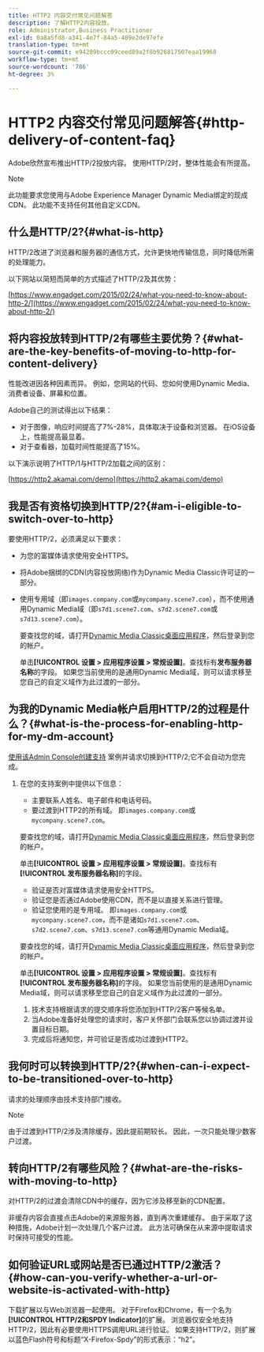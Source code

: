 ```yaml
---
title: HTTP2 内容交付常见问题解答
description: 了解HTTP2内容投放。
role: Administrator,Business Practitioner
exl-id: 0a8a5fd8-a341-4e7f-84a5-409e2de97efe
translation-type: tm+mt
source-git-commit: e94289bccc09ceed89a2f8b926817507eaa19968
workflow-type: tm+mt
source-wordcount: '786'
ht-degree: 3%

---
```


# HTTP2 内容交付常见问题解答{#http-delivery-of-content-faq}

Adobe欣然宣布推出HTTP/2投放内容。 使用HTTP/2时，整体性能会有所提高。

>[!NOTE]
>
>此功能要求您使用与Adobe Experience Manager Dynamic Media绑定的现成CDN。 此功能不支持任何其他自定义CDN。

## 什么是HTTP/2?{#what-is-http}

HTTP/2改进了浏览器和服务器的通信方式，允许更快地传输信息，同时降低所需的处理能力。

以下网站以简短而简单的方式描述了HTTP/2及其优势：

[https://www.engadget.com/2015/02/24/what-you-need-to-know-about-http-2/](https://www.engadget.com/2015/02/24/what-you-need-to-know-about-http-2/)

## 将内容投放转到HTTP/2有哪些主要优势？{#what-are-the-key-benefits-of-moving-to-http-for-content-delivery}

性能改进因各种因素而异。 例如，您网站的代码、您如何使用Dynamic Media、消费者设备、屏幕和位置。

Adobe自己的测试得出以下结果：

* 对于图像，响应时间提高了7%-28%，具体取决于设备和浏览器。 在iOS设备上，性能提高最显着。
* 对于查看器，加载时间性能提高了15%。

以下演示说明了HTTP/1与HTTP/2加载之间的区别：

[https://http2.akamai.com/demo](https://http2.akamai.com/demo)

## 我是否有资格切换到HTTP/2?{#am-i-eligible-to-switch-over-to-http}

要使用HTTP/2，必须满足以下要求：

* 为您的富媒体请求使用安全HTTPS。
* 将Adobe捆绑的CDN(内容投放网络)作为Dynamic Media Classic许可证的一部分。
* 使用专用域（即`images.company.com`或`mycompany.scene7.com`），而不使用通用Dynamic Media域（即`s7d1.scene7.com`、`s7d2.scene7.com`或`s7d13.scene7.com`）。

   要查找您的域，请打开[Dynamic Media Classic桌面应用程序](https://experienceleague.adobe.com/docs/dynamic-media-classic/using/getting-started/signing-out.html#getting-started)，然后登录到您的帐户。

   单击&#x200B;**[!UICONTROL 设置 > 应用程序设置 > 常规设置]**。查找标有&#x200B;**发布服务器名称**&#x200B;的字段。 如果您当前使用的是通用Dynamic Media域，则可以请求移至您自己的自定义域作为此过渡的一部分。

## 为我的Dynamic Media帐户启用HTTP/2的过程是什么？{#what-is-the-process-for-enabling-http-for-my-dm-account}

[使用该Admin Console创建支持](https://helpx.adobe.com/enterprise/admin-guide.html/enterprise/using/support-for-experience-cloud.ug.html) 案例并请求切换到HTTP/2;它不会自动为您完成。

1. 在您的支持案例中提供以下信息：

   * 主要联系人姓名、电子邮件和电话号码。
   * 要过渡到HTTP2的所有域。 即`images.company.com`或`mycompany.scene7.com`。

   要查找您的域，请打开[Dynamic Media Classic桌面应用程序](https://experienceleague.adobe.com/docs/dynamic-media-classic/using/getting-started/signing-out.html#getting-started)，然后登录到您的帐户。

   单击&#x200B;**[!UICONTROL 设置 > 应用程序设置 > 常规设置]**。查找标有&#x200B;**[!UICONTROL 发布服务器名称]**&#x200B;的字段。

   * 验证是否对富媒体请求使用安全HTTPS。
   * 验证您是否通过Adobe使用CDN，而不是以直接关系进行管理。
   * 验证您使用的是专用域。 即`images.company.com`或`mycompany.scene7.com`，而不是诸如`s7d1.scene7.com`、`s7d2.scene7.com`、`s7d13.scene7.com`等通用Dynamic Media域。

   要查找您的域，请打开[Dynamic Media Classic桌面应用程序](https://experienceleague.adobe.com/docs/dynamic-media-classic/using/getting-started/signing-out.html#getting-started)，然后登录到您的帐户。

   单击&#x200B;**[!UICONTROL 设置 > 应用程序设置 > 常规设置]**。查找标有&#x200B;**[!UICONTROL 发布服务器名称]**&#x200B;的字段。 如果您当前使用的是通用Dynamic Media域，则可以请求移至您自己的自定义域作为此过渡的一部分。

   1. 技术支持根据请求的提交顺序将您添加到HTTP/2客户等候名单。
   1. 当Adobe准备好处理您的请求时，客户关怀部门会联系您以协调过渡并设置目标日期。
   1. 完成后将通知您，并可验证是否成功过渡到HTTP2。



## 我何时可以转换到HTTP/2?{#when-can-i-expect-to-be-transitioned-over-to-http}

请求的处理顺序由技术支持部门接收。

>[!NOTE]
>
>由于过渡到HTTP/2涉及清除缓存，因此提前期较长。 因此，一次只能处理少数客户过渡。

## 转向HTTP/2有哪些风险？{#what-are-the-risks-with-moving-to-http}

对HTTP/2的过渡会清除CDN中的缓存，因为它涉及移至新的CDN配置。

非缓存内容会直接点击Adobe的来源服务器，直到再次重建缓存。 由于采取了这种措施，Adobe计划一次处理几个客户过渡。 此方法可确保在从来源中提取请求时保持可接受的性能。

## 如何验证URL或网站是否已通过HTTP/2激活？{#how-can-you-verify-whether-a-url-or-website-is-activated-with-http}

下载扩展以与Web浏览器一起使用。 对于Firefox和Chrome，有一个名为&#x200B;**[!UICONTROL HTTP/2和SPDY Indicator]**&#x200B;的扩展。 浏览器仅安全地支持HTTP/2，因此有必要使用HTTPS调用URL进行验证。 如果支持HTTP/2，则扩展以蓝色Flash符号和标题“X-Firefox-Spdy”的形式表示：“h2”。
